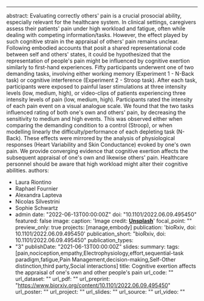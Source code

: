 ---
abstract: Evaluating correctly others' pain is a crucial prosocial ability, especially relevant for the healthcare system. In clinical settings, caregivers assess their patients' pain under high workload and fatigue, often while dealing with competing information/tasks. However, the effect played by such cognitive strain in the appraisal of others' pain remains unclear. Following embodied accounts that posit a shared representational code between self and others' states, it could be hypothesized that the representation of people's pain might be influenced by cognitive exertion similarly to first-hand experiences. Fifty participants underwent one of two demanding tasks, involving either working memory (Experiment 1 - N-Back task) or cognitive interference (Experiment 2 - Stroop task). After each task, participants were exposed to painful laser stimulations at three intensity levels (low, medium, high), or video-clips of patients experiencing three intensity levels of pain (low, medium, high). Participants rated the intensity of each pain event on a visual analogue scale. We found that the two tasks influenced rating of both one's own and others' pain, by decreasing the sensitivity to medium and high events. This was observed either when comparing the demanding condition to a control (Stroop), or when modelling linearly the difficulty/performance of each depleting task (N-Back). These effects were mirrored by the analysis of physiological responses (Heart Variability and Skin Conductance) evoked by one's own pain. We provide converging evidence that cognitive exertion affects the subsequent appraisal of one's own and likewise others' pain. Healthcare personnel should be aware that high workload might alter their cognitive abilities.
authors:
- Laura Riontino
- Raphael Fournier
- Alexandra Lapteva
- Nicolas Silvestrini
- Sophie Schwartz
- admin
date: "2022-06-13T00:00:00Z"
doi: "10.1101/2022.06.09.495450"
featured: false
image: 
  caption: 'Image credit: [**Unsplash**](https://unsplash.com/photos/)'
  focal_point: ""
  preview_only: true
projects: [manage,embody]
publication: 'bioRxiv, doi: 10.1101/2022.06.09.495450'
publication_short: "bioRxiv, doi: 10.1101/2022.06.09.495450"
publication_types:
- "3"
publishDate: "2021-06-13T00:00:00Z"
slides: 
summary:
tags: [pain,nociception,empathy,Electrophysiology,effort,sequential-task paradigm,fatigue,Pain Management,decision-making,Self-Other distinction,third party,Social interactions]
title: Cognitive exertion affects the appraisal of one's own and other people's pain
url_code: ""
url_dataset: ""
url_pdf: ""
url_preprint: "https://www.biorxiv.org/content/10.1101/2022.06.09.495450"
url_poster: ""
url_project: ""
url_slides: ""
url_source: ""
url_video: ""

